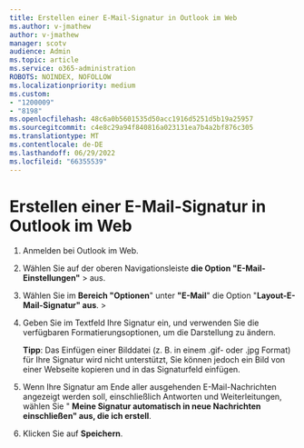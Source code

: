 ```yaml
---
title: Erstellen einer E-Mail-Signatur in Outlook im Web
ms.author: v-jmathew
author: v-jmathew
manager: scotv
audience: Admin
ms.topic: article
ms.service: o365-administration
ROBOTS: NOINDEX, NOFOLLOW
ms.localizationpriority: medium
ms.custom:
- "1200009"
- "8198"
ms.openlocfilehash: 48c6a0b5601535d50acc1916d5251d5b19a25957
ms.sourcegitcommit: c4e8c29a94f840816a023131ea7b4a2bf876c305
ms.translationtype: MT
ms.contentlocale: de-DE
ms.lasthandoff: 06/29/2022
ms.locfileid: "66355539"
---
```

# <a name="create-email-signature-in-outlook-on-the-web"></a>Erstellen einer E-Mail-Signatur in Outlook im Web

1. Anmelden bei Outlook im Web.
2. Wählen Sie auf der oberen Navigationsleiste **die Option "E-Mail-Einstellungen"** >  aus.
3. Wählen Sie im **Bereich "Optionen**" unter **"E-Mail**" die Option "**Layout-E-Mail-Signatur" aus**. > 
4. Geben Sie im Textfeld Ihre Signatur ein, und verwenden Sie die verfügbaren Formatierungsoptionen, um die Darstellung zu ändern.

    **Tipp**: Das Einfügen einer Bilddatei (z. B. in einem .gif- oder .jpg Format) für Ihre Signatur wird nicht unterstützt, Sie können jedoch ein Bild von einer Webseite kopieren und in das Signaturfeld einfügen.

5. Wenn Ihre Signatur am Ende aller ausgehenden E-Mail-Nachrichten angezeigt werden soll, einschließlich Antworten und Weiterleitungen, wählen Sie " **Meine Signatur automatisch in neue Nachrichten einschließen" aus, die ich erstell**.
6. Klicken Sie auf **Speichern**.
